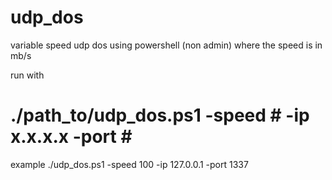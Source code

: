# udp_dos
variable speed udp dos using powershell (non admin) where the speed is in mb/s

run with
# ./path_to/udp_dos.ps1 -speed # -ip x.x.x.x -port \#

example ./udp_dos.ps1 -speed 100 -ip 127.0.0.1 -port 1337
